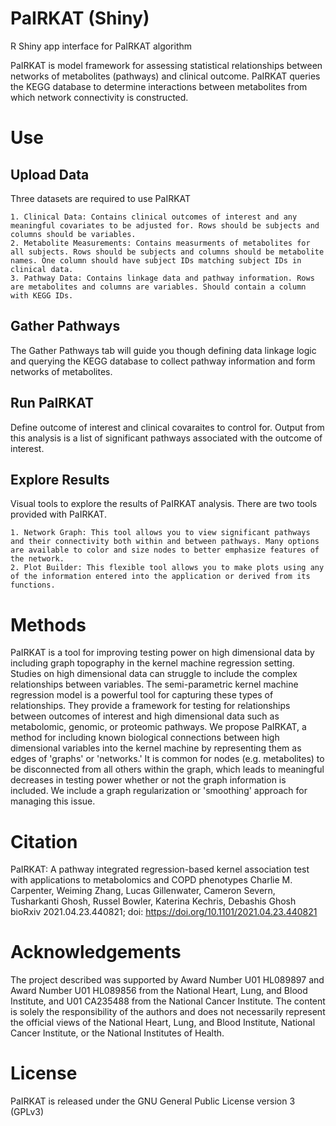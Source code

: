 # PaIRKAT (Shiny)
R Shiny app interface for PaIRKAT algorithm

PaIRKAT is model framework for assessing statistical relationships between networks of metabolites (pathways) and clinical outcome. PaIRKAT queries the KEGG database to determine interactions between metabolites from which network connectivity is constructed.

# Use
## Upload Data
Three datasets are required to use PaIRKAT

    1. Clinical Data: Contains clinical outcomes of interest and any meaningful covariates to be adjusted for. Rows should be subjects and columns should be variables.
    2. Metabolite Measurements: Contains measurments of metabolites for all subjects. Rows should be subjects and columns should be metabolite names. One column should have subject IDs matching subject IDs in clinical data.
    3. Pathway Data: Contains linkage data and pathway information. Rows are metabolites and columns are variables. Should contain a column with KEGG IDs.

## Gather Pathways
The Gather Pathways tab will guide you though defining data linkage logic and querying the KEGG database to collect pathway information and form networks of metabolites.

## Run PaIRKAT
Define outcome of interest and clinical covaraites to control for. Output from this analysis is a list of significant pathways associated with the outcome of interest.

## Explore Results
Visual tools to explore the results of PaIRKAT analysis. There are two tools provided with PaIRKAT.

    1. Network Graph: This tool allows you to view significant pathways and their connectivity both within and between pathways. Many options are available to color and size nodes to better emphasize features of the network.
    2. Plot Builder: This flexible tool allows you to make plots using any of the information entered into the application or derived from its functions.
    
    
# Methods

PaIRKAT is a tool for improving testing power on high dimensional data by including graph topography in the kernel machine regression setting. Studies on high dimensional data can struggle to include the complex relationships between variables. The semi-parametric kernel machine regression model is a powerful tool for capturing these types of relationships. They provide a framework for testing for relationships between outcomes of interest and high dimensional data such as metabolomic, genomic, or proteomic pathways. We propose PaIRKAT, a method for including known biological connections between high dimensional variables into the kernel machine by representing them as edges of 'graphs' or 'networks.' It is common for nodes (e.g. metabolites) to be disconnected from all others within the graph, which leads to meaningful decreases in testing power whether or not the graph information is included. We include a graph regularization or 'smoothing' approach for managing this issue.

# Citation

PaIRKAT: A pathway integrated regression-based kernel association test with applications to metabolomics and COPD phenotypes 
Charlie M. Carpenter, Weiming Zhang, Lucas Gillenwater, Cameron Severn, Tusharkanti Ghosh, Russel Bowler, Katerina Kechris, Debashis Ghosh 
bioRxiv 2021.04.23.440821; doi: https://doi.org/10.1101/2021.04.23.440821

# Acknowledgements
The project described was supported by Award Number U01 HL089897 and Award Number U01 HL089856 from the National Heart, Lung, and Blood Institute, and U01 CA235488 from the National Cancer Institute. The content is solely the responsibility of the authors and does not necessarily represent the official views of the National Heart, Lung, and Blood Institute, National Cancer Institute, or the National Institutes of Health.

# License
PaIRKAT is released under the GNU General Public License version 3 (GPLv3)